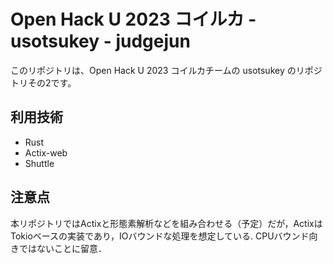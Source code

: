 # Open Hack U 2023 コイルカ - usotsukey - judgejun
このリポジトリは、Open Hack U 2023 コイルカチームの usotsukey のリポジトリその2です。

## 利用技術
- Rust
- Actix-web
- Shuttle

## 注意点
本リポジトリではActixと形態素解析などを組み合わせる（予定）だが，ActixはTokioベースの実装であり，IOバウンドな処理を想定している.
CPUバウンド向きではないことに留意．